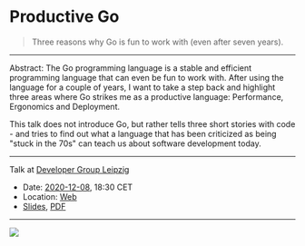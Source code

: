 # Productive Go

> Three reasons why Go is fun to work with (even after seven years).

----

Abstract: The Go programming language is a stable and efficient programming
language that can even be fun to work with. After using the language for a
couple of years, I want to take a step back and highlight three areas where Go
strikes me as a productive language: Performance, Ergonomics and Deployment.

This talk does not introduce Go, but rather tells three short stories with code - and tries to find out what a language that has been criticized as being
"stuck in the 70s" can teach us about software development today.

----

Talk at [Developer Group Leipzig](https://www.meetup.com/Developer-Group-Leipzig/)

* Date: [2020-12-08](https://www.meetup.com/Developer-Group-Leipzig/events/273876459/), 18:30 CET
* Location: [Web](https://www.meetup.com/Developer-Group-Leipzig/events/273876459/)
* [Slides](Slides.md), [PDF](Slides.pdf)

----

[![](https://blog.golang.org/10years/gopher10th-large.jpg)](https://blog.golang.org/10years)
